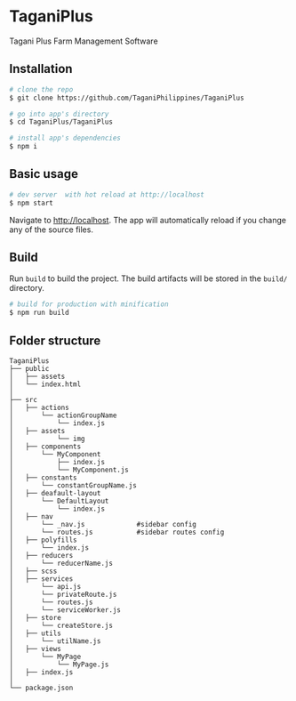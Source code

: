 # TaganiPlus
Tagani Plus Farm Management Software


## Installation

``` bash
# clone the repo
$ git clone https://github.com/TaganiPhilippines/TaganiPlus

# go into app's directory
$ cd TaganiPlus/TaganiPlus

# install app's dependencies
$ npm i
```


## Basic usage

``` bash
# dev server  with hot reload at http://localhost
$ npm start
```

Navigate to [http://localhost](http://localhost). The app will automatically reload if you change any of the source files.

## Build

Run `build` to build the project. The build artifacts will be stored in the `build/` directory.

```bash
# build for production with minification
$ npm run build
```

## Folder structure

```
TaganiPlus
├── public
│   ├── assets
│   └── index.html
│
├── src
│   ├── actions
│       └── actionGroupName
│           └── index.js
│   ├── assets
│           └── img
│   ├── components
│       └── MyComponent
│           ├── index.js
│           └── MyComponent.js
│   ├── constants
│       └── constantGroupName.js
│   ├── deafault-layout
│       └── DefaultLayout
│           └── index.js
│   ├── nav
│       └── _nav.js             #sidebar config
│       └── routes.js           #sidebar routes config
│   ├── polyfills
│       └── index.js 
│   ├── reducers
│       └── reducerName.js
│   ├── scss
│   ├── services
│       └── api.js
│       └── privateRoute.js
│       └── routes.js
│       └── serviceWorker.js
│   ├── store
│       └── createStore.js
│   ├── utils      
│       └── utilName.js
│   ├── views
│       └── MyPage
│           └── MyPage.js
│   ├── index.js
│
└── package.json
```



